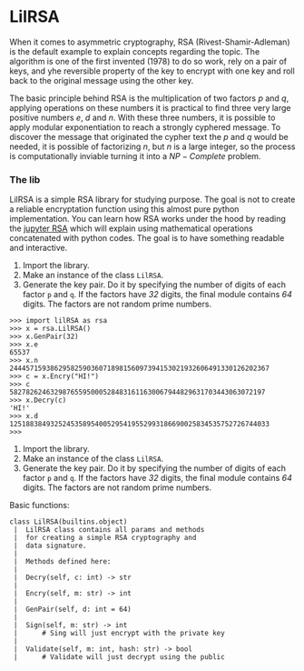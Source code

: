 # LilRSA

When it comes to asymmetric cryptography, RSA (Rivest-Shamir-Adleman) is the default example to explain concepts regarding the topic. The algorithm is one of the first invented (1978) to do so work, rely on a pair of keys, and yhe reversible property of the key to encrypt with one key and roll back to the original message using the other key.

The basic principle behind RSA is the multiplication of two factors $p$ and $q$, applying operations on these numbers it is practical to find three very large positive numbers $e$, $d$ and $n$. With these three numbers, it is possible to apply modular exponentiation to reach a strongly cyphered message. To discover the message that originated the cypher text the $p$ and $q$ would be needed, it is possible of factorizing $n$, but $n$ is a large integer, so the process is computationally inviable turning it into a $NP-Complete$ problem.

### The lib

LilRSA is a simple RSA library for studying purpose. The goal is not to create a reliable encryptation function using this almost pure python implementation. You can learn how RSA works under the hood by reading the [jupyter RSA](RSA.ipynb) which will explain using mathematical operations concatenated with python codes. The goal is to have something readable and interactive.

1. Import the library.
2. Make an instance of the class `LilRSA`.
3. Generate the key pair. Do it by specifying the number of digits of each factor `p` and `q`. If the factors have _32_ digits, the final module contains _64_ digits. The factors are not random prime numbers.

```
>>> import lilRSA as rsa
>>> x = rsa.LilRSA()
>>> x.GenPair(32)
>>> x.e
65537
>>> x.n
2444571593862958259036071898156097394153021932606491330126202367
>>> c = x.Encry("HI!")
>>> c
582782624632987655950005284831611630067944829631703443063072197
>>> x.Decry(c)
'HI!'
>>> x.d
1251883849325245358954005295419552993186690025834535752726744033
>>>
```

1. Import the library.
2. Make an instance of the class `LilRSA`.
3. Generate the key pair. Do it by specifying the number of digits of each factor `p` and `q`. If the factors have _32_ digits, the final module contains _64_ digits. The factors are not random prime numbers.

Basic functions:

```
class LilRSA(builtins.object)
 |  LilRSA class contains all params and methods 
 |  for creating a simple RSA cryptography and
 |  data signature.
 |  
 |  Methods defined here:
 |  
 |  Decry(self, c: int) -> str
 |  
 |  Encry(self, m: str) -> int
 |  
 |  GenPair(self, d: int = 64)
 |  
 |  Sign(self, m: str) -> int
 |      # Sing will just encrypt with the private key
 |  
 |  Validate(self, m: int, hash: str) -> bool
 |      # Validate will just decrypt using the public
```